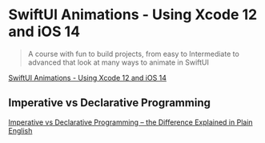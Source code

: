 # SwiftUI Animations - Using Xcode 12 and iOS 14

> A course with fun to build projects, from easy to Intermediate to advanced that look at many ways to animate in SwiftUI

[SwiftUI Animations - Using Xcode 12 and iOS 14](https://www.udemy.com/course/swiftui_animations/)

## Imperative vs Declarative Programming

[Imperative vs Declarative Programming – the Difference Explained in Plain English](https://www.freecodecamp.org/news/imperative-vs-declarative-programming-difference/)
